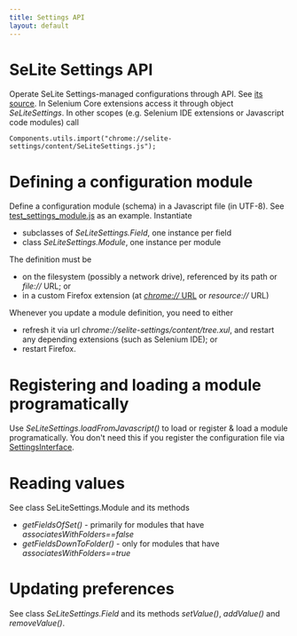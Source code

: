 ```yaml
---
title: Settings API
layout: default
---
```


# SeLite Settings API #
Operate SeLite Settings-managed configurations through API. See [its source](https://code.google.com/p/selite/source/browse/settings/src/chrome/content/SeLiteSettings.js). In Selenium Core extensions access it through object _SeLiteSettings_. In other scopes (e.g. Selenium IDE extensions or Javascript code modules) call

```
Components.utils.import("chrome://selite-settings/content/SeLiteSettings.js");
```

# Defining a configuration module
Define a configuration module (schema) in a Javascript file (in UTF-8). See [test\_settings\_module.js](https://github.com/selite/selite/blob/master/settings/test_settings_module.js) as an example. Instantiate

  * subclasses of _SeLiteSettings.Field_, one instance per field
  * class _SeLiteSettings.Module_, one instance per module

The definition must be

  * on the filesystem (possibly a network drive), referenced by its path or _file://_ URL; or
  * in a custom Firefox extension (at [_chrome://_ URL](AboutDocumentation#firefox-chrome-urls-for-documentation-and-gui) or _resource://_ URL)

Whenever you update a module definition, you need to either

  * refresh it via url _chrome://selite-settings/content/tree.xul_, and restart any depending extensions (such as Selenium IDE); or
  * restart Firefox.

# Registering and loading a module programatically #
Use _SeLiteSettings.loadFromJavascript()_ to load or register & load a module programatically. You don't need this if you register the configuration file via [SettingsInterface](SettingsInterface).

# Reading values #
See class SeLiteSettings.Module and its methods

  * _getFieldsOfSet()_ - primarily for modules that have _associatesWithFolders==false_
  * _getFieldsDownToFolder()_ - only for modules that have _associatesWithFolders==true_

# Updating preferences #
See class _SeLiteSettings.Field_ and its methods _setValue()_, _addValue()_ and _removeValue()_.